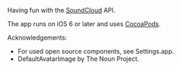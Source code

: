 Having fun with the [SoundCloud][1] API.

The app runs on iOS 6 or later and uses [CocoaPods][2].

Acknowledgements:

- For used open source components, see Settings.app.
- DefaultAvatarImage by The Noun Project.

[1]: http://developers.soundcloud.com
[2]: http://cocoapods.org

